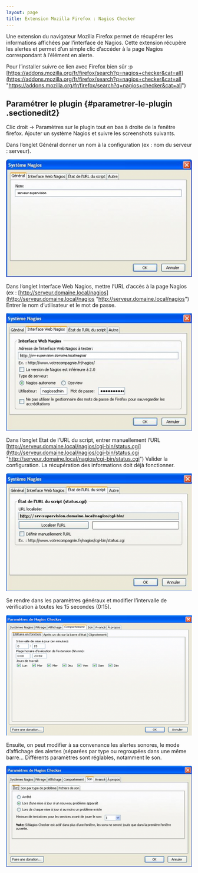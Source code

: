 ```yaml
---
layout: page
title: Extension Mozilla Firefox : Nagios Checker
---
```


Une extension du navigateur Mozilla Firefox permet de récupérer les
informations affichées par l’interface de Nagios. Cette extension
récupère les alertes et permet d’un simple clic d’accéder à la page
Nagios correspondant à l’élément en alerte.

Pour l’installer suivre ce lien avec Firefox bien sûr :p
[https://addons.mozilla.org/fr/firefox/search?q=nagios+checker&cat=all](https://addons.mozilla.org/fr/firefox/search?q=nagios+checker&cat=all "https://addons.mozilla.org/fr/firefox/search?q=nagios+checker&cat=all")

Paramétrer le plugin {#parametrer-le-plugin .sectionedit2}
--------------------

Clic droit → Paramètres sur le plugin tout en bas à droite de la fenêtre
firefox. Ajouter un système Nagios et suivre les screenshots suivants.

Dans l’onglet Général donner un nom à la configuration (ex : nom du
serveur : serveur).

[![](../../assets/media/nagios/nagios-checker/nagios-checker-1.png@w=700)](../../_detail/nagios/nagios-checker/nagios-checker-1.png@id=nagios%253Amise-en-place-complete-nagios-sur-rhel-5.4%253Anagios-checker.html "nagios:nagios-checker:nagios-checker-1.png")

Dans l’onglet Interface Web Nagios, mettre l’URL d’accès à la page
Nagios (ex :
[http://serveur.domaine.local/nagios](http://serveur.domaine.local/nagios "http://serveur.domaine.local/nagios")
Entrer le nom d’utilisateur et le mot de passe.

[![](../../assets/media/nagios/nagios-checker/nagios-checker-2.png@w=700)](../../_detail/nagios/nagios-checker/nagios-checker-2.png@id=nagios%253Amise-en-place-complete-nagios-sur-rhel-5.4%253Anagios-checker.html "nagios:nagios-checker:nagios-checker-2.png")

Dans l’onglet Etat de l’URL du script, entrer manuellement l’URL
[http://serveur.domaine.local/nagios/cgi-bin/status.cgi](http://serveur.domaine.local/nagios/cgi-bin/status.cgi "http://serveur.domaine.local/nagios/cgi-bin/status.cgi")
Valider la configuration. La récupération des informations doit déjà
fonctionner.

[![](../../assets/media/nagios/nagios-checker/nagios-checker-3.png@w=700)](../../_detail/nagios/nagios-checker/nagios-checker-3.png@id=nagios%253Amise-en-place-complete-nagios-sur-rhel-5.4%253Anagios-checker.html "nagios:nagios-checker:nagios-checker-3.png")

Se rendre dans les paramètres généraux et modifier l’intervalle de
vérification à toutes les 15 secondes (0:15).

[![](../../assets/media/nagios/nagios-checker/nagios-checker-4.png@w=700)](../../_detail/nagios/nagios-checker/nagios-checker-4.png@id=nagios%253Amise-en-place-complete-nagios-sur-rhel-5.4%253Anagios-checker.html "nagios:nagios-checker:nagios-checker-4.png")

Ensuite, on peut modifier à sa convenance les alertes sonores, le mode
d’affichage des alertes (séparées par type ou regroupées dans une même
barre… Différents paramètres sont réglables, notamment le son.

[![](../../assets/media/nagios/nagios-checker/nagios-checker-5.png@w=700)](../../_detail/nagios/nagios-checker/nagios-checker-5.png@id=nagios%253Amise-en-place-complete-nagios-sur-rhel-5.4%253Anagios-checker.html "nagios:nagios-checker:nagios-checker-5.png")